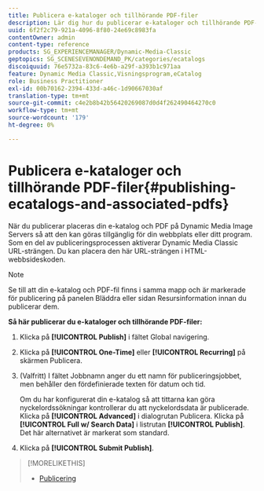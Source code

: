 ```yaml
---
title: Publicera e-kataloger och tillhörande PDF-filer
description: Lär dig hur du publicerar e-kataloger och tillhörande PDF-filer.
uuid: 6f2f2c79-921a-4096-8f80-24e69c8983fa
contentOwner: admin
content-type: reference
products: SG_EXPERIENCEMANAGER/Dynamic-Media-Classic
geptopics: SG_SCENESEVENONDEMAND_PK/categories/ecatalogs
discoiquuid: 76e5732a-83c6-4e6b-a29f-a393b1c971aa
feature: Dynamic Media Classic,Visningsprogram,eCatalog
role: Business Practitioner
exl-id: 00b70162-2394-433d-a46c-1d90667030af
translation-type: tm+mt
source-git-commit: c4e2b8b42b56420269087d0d4f262490464270c0
workflow-type: tm+mt
source-wordcount: '179'
ht-degree: 0%

---
```


# Publicera e-kataloger och tillhörande PDF-filer{#publishing-ecatalogs-and-associated-pdfs}

När du publicerar placeras din e-katalog och PDF på Dynamic Media Image Servers så att den kan göras tillgänglig för din webbplats eller ditt program. Som en del av publiceringsprocessen aktiverar Dynamic Media Classic URL-strängen. Du kan placera den här URL-strängen i HTML-webbsideskoden.

>[!NOTE]
>
>Se till att din e-katalog och PDF-fil finns i samma mapp och är markerade för publicering på panelen Bläddra eller sidan Resursinformation innan du publicerar dem.

**Så här publicerar du e-kataloger och tillhörande PDF-filer:**

1. Klicka på **[!UICONTROL Publish]** i fältet Global navigering.
1. Klicka på **[!UICONTROL One-Time]** eller **[!UICONTROL Recurring]** på skärmen Publicera.
1. (Valfritt) I fältet Jobbnamn anger du ett namn för publiceringsjobbet, men behåller den fördefinierade texten för datum och tid.

   Om du har konfigurerat din e-katalog så att tittarna kan göra nyckelordssökningar kontrollerar du att nyckelordsdata är publicerade. Klicka på **[!UICONTROL Advanced]** i dialogrutan Publicera. Klicka på **[!UICONTROL Full w/ Search Data]** i listrutan **[!UICONTROL Publish]**. Det här alternativet är markerat som standard.

1. Klicka på ****[!UICONTROL Submit Publish]****.

>[!MORELIKETHIS]
>
>* [Publicering](publishing-files.md)

